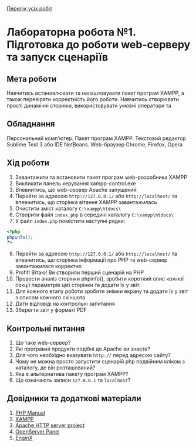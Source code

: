 [Перелік усіх робіт](README.md)

# Лабораторна робота №1. Підготовка до роботи web-серверу та запуск сценаріїв

## Мета роботи

Навчитись встановлювати та налаштовувати пакет програм XAMPP, а також перевіряти корректність його роботи. Навчитись створювати прості динамічні сторінки, використовувати умовні оператори та 

## Обладнання

Персональний комп'ютер. Пакет програм XAMPP. Текстовий редактор Sublime Text 3 або IDE NetBeans. Web-браузер Chrome, Firefox, Opera

## Хід роботи

1.  Завантажити та встановити пакет програм web-розробника XAMPP
2.  Викликати панель керування xampp-control.exe
3.  Впевнитись, що web-сервер Apache запущений
4.  Перейти за адресою `http://127.0.0.1/` або `http://localhost/` та впевнитись, що сторінка вітання XAMPP завантажилась
5.  Очистити зміст каталогу `C:\xampp\htdocs\`
6.  Створити файл `index.php` в середині каталогу `C:\xampp\htdocs\`
7.  У файл `index.php` помістити наступні рядки:
```php 
<?php  
phpinfo();  
?>  
```
    
8.  Перейти за адресою `http://127.0.0.1/` або `http://localhost/` та впевнитись, що сторінка інформації про PHP та web-сервер завантажилася корректно
9.  Profit! Вітаю! Ви створили перший сценарій на PHP
10. Провести аналіз сторінки phpinfo(), зробити короткий опис кожної секції параметрів цієї сторінки та додати їх у звіт.
15. Для кожного етапу роботи зробити знімки екрану та додати їх у звіт з описом кожного скіншота
16. Дати відповіді на контрольні запитання
17. Зберегти звіт у форматі PDF

## Контрольні питання

1.  Що таке web-сервер?
2.  Які програмні продукти подібні до Apache ви знаєте?
3.  Для чого необхідно вказувати `http://` перед адресою сайту?
4.  Чому не можна просто запустити сценарій php подвійним кліком з каталогу, де він розташований?
5.  Яка є альтернатива пакету програм XAMPP?
6.  Що означають записи `127.0.0.1` та `localhost`?

## Довідники та додаткові матеріали

1. [PHP Manual](https://www.php.net/manual/en/)
2. [XAMPP](https://www.apachefriends.org/ru/index.html)
3. [Apache HTTP server project](https://httpd.apache.org/)
4. [OpenServer Panel](https://ospanel.io/)
5. [EnginX](https://enginx.io/)